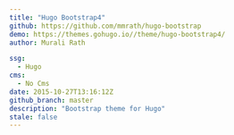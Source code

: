 ```yaml
---
title: "Hugo Bootstrap4"
github: https://github.com/mmrath/hugo-bootstrap
demo: https://themes.gohugo.io//theme/hugo-bootstrap4/
author: Murali Rath

ssg:
  - Hugo
cms:
  - No Cms
date: 2015-10-27T13:16:12Z
github_branch: master
description: "Bootstrap theme for Hugo"
stale: false
---
```

